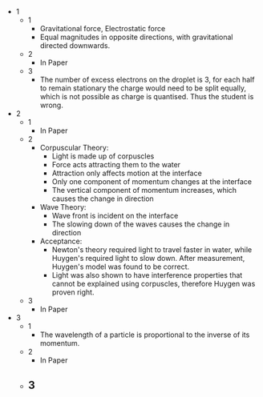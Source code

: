 - 1
	- 1
		- Gravitational force, Electrostatic force
		- Equal magnitudes in opposite directions, with gravitational directed downwards.
	- 2
		- In Paper
	- 3
		- The number of excess electrons on the droplet is 3, for each half to remain stationary the charge would need to be split equally, which is not possible as charge is quantised. Thus the student is wrong.
- 2
	- 1
		- In Paper
	- 2
		- Corpuscular Theory:
			- Light is made up of corpuscles
			- Force acts attracting them to the water
			- Attraction only affects motion at the interface
			- Only one component of momentum changes at the interface
			- The vertical component of momentum increases, which causes the change in direction
		- Wave Theory:
			- Wave front is incident on the interface
			- The slowing down of the waves causes the change in direction
		- Acceptance:
			- Newton's theory required light to travel faster in water, while Huygen's required light to slow down. After measurement, Huygen's model was found to be correct.
			- Light was also shown to have interference properties that cannot be explained using corpuscles, therefore Huygen was proven right.
	- 3
		- In Paper
- 3
	- 1
		- The wavelength of a particle is proportional to the inverse of its momentum.
	- 2
		- In Paper
	- 3
		- 